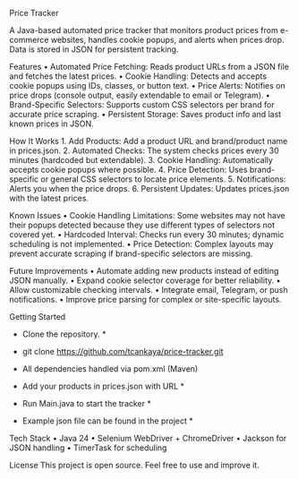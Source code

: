 Price Tracker

A Java-based automated price tracker that monitors product prices from e-commerce websites, handles cookie popups, and alerts when prices drop. Data is stored in JSON for persistent tracking.

Features
	•	Automated Price Fetching: Reads product URLs from a JSON file and fetches the latest prices.
	•	Cookie Handling: Detects and accepts cookie popups using IDs, classes, or button text.
	•	Price Alerts: Notifies on price drops (console output, easily extendable to email or Telegram).
	•	Brand-Specific Selectors: Supports custom CSS selectors per brand for accurate price scraping.
	•	Persistent Storage: Saves product info and last known prices in JSON.

How It Works
	1.	Add Products: Add a product URL and brand/product name in prices.json.
	2.	Automated Checks: The system checks prices every 30 minutes (hardcoded but extendable).
	3.	Cookie Handling: Automatically accepts cookie popups where possible.
	4.	Price Detection: Uses brand-specific or general CSS selectors to locate price elements.
	5.	Notifications: Alerts you when the price drops.
	6.	Persistent Updates: Updates prices.json with the latest prices.

Known Issues
	•	Cookie Handling Limitations: Some websites may not have their popups detected because they use different types of selectors not covered yet.
	•	Hardcoded Interval: Checks run every 30 minutes; dynamic scheduling is not implemented.
	•	Price Detection: Complex layouts may prevent accurate scraping if brand-specific selectors are missing.

Future Improvements
	•	Automate adding new products instead of editing JSON manually.
	•	Expand cookie selector coverage for better reliability.
	•	Allow customizable checking intervals.
	•	Integrate email, Telegram, or push notifications.
	•	Improve price parsing for complex or site-specific layouts.

Getting Started

* Clone the repository. *
 
- git clone https://github.com/tcankaya/price-tracker.git

* All dependencies handled via pom.xml (Maven) 
  
* Add your products in prices.json with URL *
  
* Run Main.java to start the tracker *

* Example json file can be found in the project *

Tech Stack
	•	Java 24
	•	Selenium WebDriver + ChromeDriver
	•	Jackson for JSON handling
	•	TimerTask for scheduling

License
This project is open source. Feel free to use and improve it.
